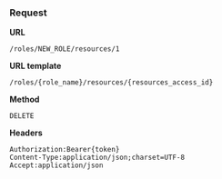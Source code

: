 ### Request

**URL**

`/roles/NEW_ROLE/resources/1`

**URL template**

`/roles/{role_name}/resources/{resources_access_id}`

**Method**

`DELETE`

**Headers**

`Authorization:Bearer{token}`  
`Content-Type:application/json;charset=UTF-8`  
`Accept:application/json`  
